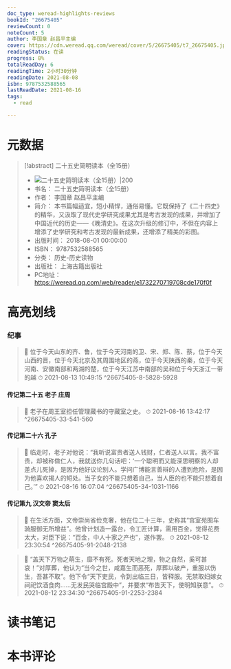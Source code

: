 ```yaml
---
doc_type: weread-highlights-reviews
bookId: "26675405"
reviewCount: 0
noteCount: 5
author: 李国章 赵昌平主编
cover: https://cdn.weread.qq.com/weread/cover/5/26675405/t7_26675405.jpg
readingStatus: 在读
progress: 8%
totalReadDay: 6
readingTime: 2小时30分钟
readingDate: 2021-08-08
isbn: 9787532588565
lastReadDate: 2021-08-16
tags:
  - read

---
```

# 元数据
> [!abstract] 二十五史简明读本（全15册）
> - ![ 二十五史简明读本（全15册）|200](https://cdn.weread.qq.com/weread/cover/5/26675405/t7_26675405.jpg)
> - 书名： 二十五史简明读本（全15册）
> - 作者： 李国章 赵昌平主编
> - 简介： 本书篇幅适宜，短小精悍，通俗易懂。它既保持了《二十四史》的精华，又汲取了现代史学研究成果尤其是考古发现的成果，并增加了中国近代的历史——《晚清史》。在这次升级的修订中，不但在内容上增添了史学研究和考古发现的最新成果，还增添了精美的彩图。
> - 出版时间： 2018-08-01 00:00:00
> - ISBN： 9787532588565
> - 分类： 历史-历史读物
> - 出版社： 上海古籍出版社
> - PC地址：https://weread.qq.com/web/reader/e1732270719708cde170f0f

# 高亮划线

### 纪事

> 📌 位于今天山东的齐、鲁，位于今天河南的卫、宋、郑、陈、蔡，位于今天山西的晋，位于今天北京及其周围地区的燕，位于今天陕西的秦，位于今天河南、安徽南部和两湖的楚，位于今天江苏中南部的吴和位于今天浙江一带的越 
> ⏱ 2021-08-13 10:49:15 ^26675405-8-5828-5928

#### 传记第二十五 老子 庄周

> 📌 老子在周王室担任管理藏书的守藏室之史。 
> ⏱ 2021-08-16 13:42:17 ^26675405-33-541-560

#### 传记第二十六 孔子

> 📌 临走时，老子对他说：“我听说富贵者送人钱财，仁者送人以言。我不富贵，却被称做仁人，我就送你几句话吧：‘一个聪明而又能深思明察的人却差点儿死掉，是因为他好议论别人。学问广博能言善辩的人遭到危险，是因为他喜欢揭人的短处。当子女的不能只想着自己，当人臣的也不能只想着自己。’” 
> ⏱ 2021-08-16 16:07:04 ^26675405-34-1031-1166

#### 传记第九 汉文帝 窦太后

> 📌 在生活方面，文帝崇尚省俭克奢，他在位二十三年，史称其“宫室苑囿车骑服御无所增益”。他曾计划造一露台，令工匠计算，需用百金，觉得花费太大，对臣下说：“百金，中人十家之产也”，遂作罢。 
> ⏱ 2021-08-12 23:30:54 ^26675405-91-2048-2138

> 📌 “盖天下万物之萌生，靡不有死。死者天地之理，物之自然，奚可甚哀！”对厚葬，他认为“当今之世，咸嘉生而恶死，厚葬以破产，重服以伤生，吾甚不取”。他下令“天下吏民，令到出临三日，皆释服。无禁取妇嫁女祠祀饮酒食肉……无发民哭临宫殿中”，并要求“布告天下，使明知朕意”。 
> ⏱ 2021-08-12 23:34:30 ^26675405-91-2253-2384

# 读书笔记

# 本书评论

